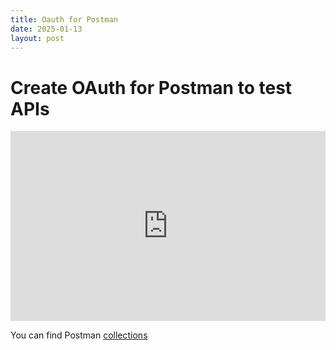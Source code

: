 ```yaml
---
title: Oauth for Postman
date: 2025-01-13
layout: post
---
```


# Create OAuth for Postman to test APIs

<div style="padding-bottom:60.25%; position:relative; display:block; width: 100%">
	<iframe src="https://app.vidcast.io/share/embed/6b54f08d-0cd2-481f-979b-c8643c1d6a13" width="100%" height="100%" title="Introduction to Experience Management" frameborder="0" loading="lazy" allowfullscreen style="position:absolute; top:0; left: 0"></iframe>
</div>

You can find Postman [collections](/assets/files/WxCC.postman_collection.json)
